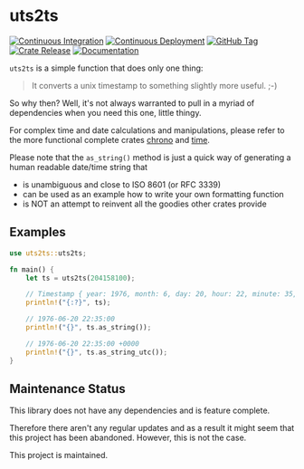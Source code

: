 # uts2ts

[![Continuous Integration](https://img.shields.io/github/actions/workflow/status/tessus/uts2ts/ci.yml?branch=master&style=flat&logo=GitHub%20Actions&logoColor=white)](https://github.com/tessus/uts2ts/actions?query=workflow%3A%22Continuous+Integration%22)
[![Continuous Deployment](https://img.shields.io/github/actions/workflow/status/tessus/uts2ts/cd.yml?style=flat&logo=GitHub%20Actions&logoColor=white&label=deploy)](https://github.com/tessus/uts2ts/actions?query=workflow%3A%22Continuous+Deployment%22)
[![GitHub Tag](https://img.shields.io/github/v/tag/tessus/uts2ts?style=flat&logo=GitHub&logoColor=white)](https://github.com/tessus/uts2ts/tags)
[![Crate Release](https://img.shields.io/crates/v/uts2ts?style=flat&logo=Rust&logoColor=white)](https://crates.io/crates/uts2ts/)
[![Documentation](https://img.shields.io/docsrs/uts2ts?style=flat&logo=Rust&logoColor=white)](https://docs.rs/uts2ts/)

`uts2ts` is a simple function that does only one thing:

> It converts a unix timestamp to something slightly more useful. ;-)

So why then? Well, it's not always warranted to pull in a myriad of dependencies when you need this one, little thingy.

For complex time and date calculations and manipulations, please refer to the more functional complete crates [chrono] and [time].

Please note that the `as_string()` method is just a quick way of generating a human readable date/time string that

- is unambiguous and close to ISO 8601 (or RFC 3339)
- can be used as an example how to write your own formatting function
- is NOT an attempt to reinvent all the goodies other crates provide

## Examples

```rust
use uts2ts::uts2ts;

fn main() {
    let ts = uts2ts(204158100);

    // Timestamp { year: 1976, month: 6, day: 20, hour: 22, minute: 35, second: 0, weekday: 0 }
    println!("{:?}", ts);

    // 1976-06-20 22:35:00
    println!("{}", ts.as_string());

    // 1976-06-20 22:35:00 +0000
    println!("{}", ts.as_string_utc());
}
```

## Maintenance Status

This library does not have any dependencies and is feature complete.

Therefore there aren't any regular updates and as a result it might seem that this project has been abandoned. However, this is not the case.

This project is maintained.

[chrono]: https://crates.io/crates/chrono
[time]: https://crates.io/crates/time
